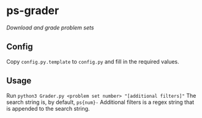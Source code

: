 # ps-grader
_Download and grade problem sets_

## Config

Copy `config.py.template` to `config.py` and fill in the required values.


## Usage

Run `python3 Grader.py <problem set number> "[additional filters]"`
The search string is, by default, `ps{num}-`
Additional filters is a regex string that is appended to the search string.
